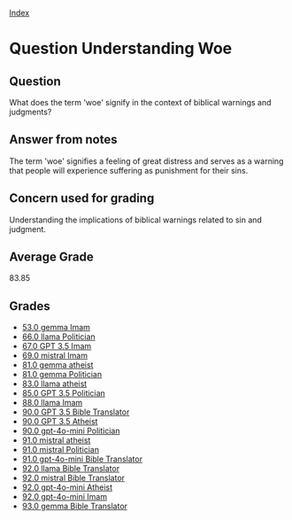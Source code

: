 
[Index](../../index.md)
# Question Understanding Woe
## Question
What does the term 'woe' signify in the context of biblical warnings and judgments?

## Answer from notes
The term 'woe' signifies a feeling of great distress and serves as a warning that people will experience suffering as punishment for their sins.

## Concern used for grading
Understanding the implications of biblical warnings related to sin and judgment.

## Average Grade
83.85

## Grades
 * [53.0 gemma Imam](../answers/gemma_Imam/Understanding_Woe.md)
 * [66.0 llama Politician](../answers/llama_Politician/Understanding_Woe.md)
 * [67.0 GPT 3.5 Imam](../answers/GPT_3.5_Imam/Understanding_Woe.md)
 * [69.0 mistral Imam](../answers/mistral_Imam/Understanding_Woe.md)
 * [81.0 gemma atheist](../answers/gemma_atheist/Understanding_Woe.md)
 * [81.0 gemma Politician](../answers/gemma_Politician/Understanding_Woe.md)
 * [83.0 llama atheist](../answers/llama_atheist/Understanding_Woe.md)
 * [85.0 GPT 3.5 Politician](../answers/GPT_3.5_Politician/Understanding_Woe.md)
 * [88.0 llama Imam](../answers/llama_Imam/Understanding_Woe.md)
 * [90.0 GPT 3.5 Bible Translator](../answers/GPT_3.5_Bible_Translator/Understanding_Woe.md)
 * [90.0 GPT 3.5 Atheist](../answers/GPT_3.5_Atheist/Understanding_Woe.md)
 * [90.0 gpt-4o-mini Politician](../answers/gpt-4o-mini_Politician/Understanding_Woe.md)
 * [91.0 mistral atheist](../answers/mistral_atheist/Understanding_Woe.md)
 * [91.0 mistral Politician](../answers/mistral_Politician/Understanding_Woe.md)
 * [91.0 gpt-4o-mini Bible Translator](../answers/gpt-4o-mini_Bible_Translator/Understanding_Woe.md)
 * [92.0 llama Bible Translator](../answers/llama_Bible_Translator/Understanding_Woe.md)
 * [92.0 mistral Bible Translator](../answers/mistral_Bible_Translator/Understanding_Woe.md)
 * [92.0 gpt-4o-mini Atheist](../answers/gpt-4o-mini_Atheist/Understanding_Woe.md)
 * [92.0 gpt-4o-mini Imam](../answers/gpt-4o-mini_Imam/Understanding_Woe.md)
 * [93.0 gemma Bible Translator](../answers/gemma_Bible_Translator/Understanding_Woe.md)
